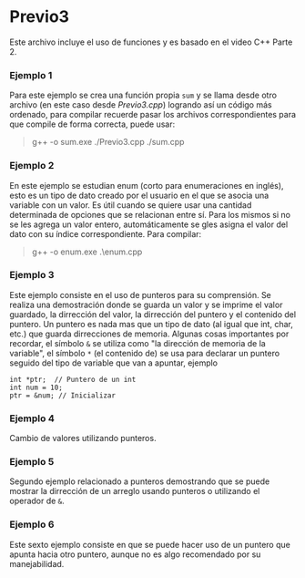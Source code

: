 # Previo3
Este archivo incluye el uso de funciones y es basado en el video C++ Parte 2.

### Ejemplo 1
Para este ejemplo se crea una función propia `sum` y se llama desde otro archivo (en este caso desde _Previo3.cpp_) logrando así un código más ordenado, para compilar recuerde pasar los archivos correspondientes para que compile de forma correcta, puede usar:
>g++ -o sum.exe ./Previo3.cpp ./sum.cpp

### Ejemplo 2
En este ejemplo se estudian enum (corto para enumeraciones en inglés), esto es un tipo de dato creado por el usuario en el que se asocia una variable con un valor. Es útil cuando se quiere usar una cantidad determinada de opciones que se relacionan entre sí. Para los mismos si no se les agrega un valor entero, automáticamente se gles asigna el valor del dato con su índice correspondiente. Para compilar:
>g++ -o enum.exe .\enum.cpp

### Ejemplo 3
Este ejemplo consiste en el uso de punteros para su comprensión. Se realiza una demostración donde se guarda un valor y se imprime el valor guardado, la dirrección del valor, la dirrección del puntero y el contenido del puntero. Un puntero es nada mas que un tipo de dato (al igual que int, char, etc.) que guarda dirrecciones de memoria. Algunas cosas importantes por recordar, el símbolo `&` se utiliza como "la dirección de memoria de la variable", el símbolo `*` (el contenido de) se usa para declarar un puntero seguido del tipo de variable que van a apuntar, ejemplo
```
int *ptr;  // Puntero de un int
int num = 10;
ptr = &num; // Inicializar 
```

### Ejemplo 4
Cambio de valores utilizando punteros.

### Ejemplo 5
Segundo ejemplo relacionado a punteros demostrando que se puede mostrar la dirrección de un arreglo usando punteros o utilizando el operador de `&`.

### Ejemplo 6
Este sexto ejemplo consiste en que se puede hacer uso de un puntero que apunta hacia otro puntero, aunque no es algo recomendado por su manejabilidad.